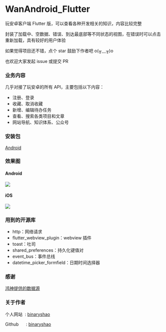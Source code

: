 # WanAndroid_Flutter
玩安卓客户端 Flutter 版，可以查看各种开发相关的知识，内容比较完整

封装了加载中、空数据、错误、到达最底部等不同状态的视图，在错误时可以点击重新加载，具有较好的用户体验

如果觉得项目还不错，点个 star 鼓励下作者吧 o(╥﹏╥)o

也欢迎大家发起 issue 或提交 PR

### 业务内容
几乎对接了玩安卓的所有 API，主要包括以下内容：
- 注册、登录
- 收藏、取消收藏
- 新增、编辑待办任务
- 查看、搜索各类项目和文章
- 网站导航、知识体系、公众号

### 安装包
[Android](https://github.com/binaryshao/WanAndroid_Flutter/raw/master/app-release.apk)

### 效果图
#### Android
<img src="./screenshot/android.png">

#### iOS
<img src="./screenshot/ios.png">

### 用到的开源库
- http：网络请求
- flutter_webview_plugin：webview 插件
- toast：吐司
- shared_preferences：持久化键值对
- event_bus：事件总线
- datetime_picker_formfield：日期时间选择器

### 感谢
[鸿神提供的数据源](https://www.wanandroid.com/blog/show/2)

### 关于作者
个人网站 &nbsp;: [binaryshao](http://sbingo666.com/)

Github &nbsp;&nbsp;&nbsp;&nbsp;&nbsp;: [binaryshao](https://github.com/binaryshao)


